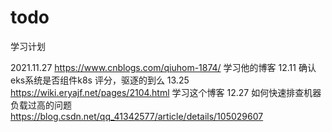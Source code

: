 # todo
学习计划

2021.11.27 https://www.cnblogs.com/qiuhom-1874/  学习他的博客
     12.11 确认eks系统是否组件k8s 评分，驱逐的到么
     13.25 https://wiki.eryajf.net/pages/2104.html 学习这个博客
     12.27 如何快速排查机器负载过高的问题 https://blog.csdn.net/qq_41342577/article/details/105029607
